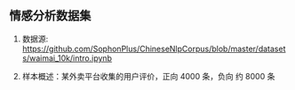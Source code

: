 ## 情感分析数据集

1. 数据源: https://github.com/SophonPlus/ChineseNlpCorpus/blob/master/datasets/waimai_10k/intro.ipynb

2. 样本概述：某外卖平台收集的用户评价，正向 4000 条，负向 约 8000 条